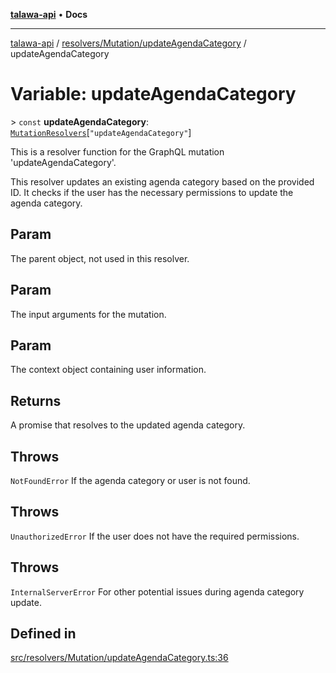[**talawa-api**](../../../../README.md) • **Docs**

***

[talawa-api](../../../../modules.md) / [resolvers/Mutation/updateAgendaCategory](../README.md) / updateAgendaCategory

# Variable: updateAgendaCategory

\> `const` **updateAgendaCategory**: [`MutationResolvers`](../../../../types/generatedGraphQLTypes/type-aliases/MutationResolvers.md)\[`"updateAgendaCategory"`\]

This is a resolver function for the GraphQL mutation 'updateAgendaCategory'.

This resolver updates an existing agenda category based on the provided ID.
It checks if the user has the necessary permissions to update the agenda category.

## Param

The parent object, not used in this resolver.

## Param

The input arguments for the mutation.

## Param

The context object containing user information.

## Returns

A promise that resolves to the updated agenda category.

## Throws

`NotFoundError` If the agenda category or user is not found.

## Throws

`UnauthorizedError` If the user does not have the required permissions.

## Throws

`InternalServerError` For other potential issues during agenda category update.

## Defined in

[src/resolvers/Mutation/updateAgendaCategory.ts:36](https://github.com/PalisadoesFoundation/talawa-api/blob/f1c816bca43cc03a8c1bd303394e2550a50db017/src/resolvers/Mutation/updateAgendaCategory.ts#L36)
